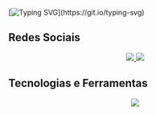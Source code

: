 [![Typing SVG](https://readme-typing-svg.herokuapp.com/?color=1C82AD&size=40&center=true&vCenter=true&width=1000&lines=Olá!+Meu+nome+é+João+Pedro!+👋;Tenho+17+anos.;Eu+curso+Redes+De+Computadores.)](https://git.io/typing-svg)

## Redes Sociais
  <div align="center"> 
    <a href="https://www.instagram.com/jp.lwop/">
      <img src="https://skillicons.dev/icons?i=instagram"/>
    </a>
    <a href="https://www.linkedin.com/in/joao-pedro-lima1/">
      <img src="https://skillicons.dev/icons?i=linkedin"/>
    </a>
  </div>


## Tecnologias e Ferramentas
  <div align="center"> 
    <a href="https://skillicons.dev">
      <img src="https://skillicons.dev/icons?i=html,css,js,tailwindcss,git,github,linux,vercel"/>
    </a>
  </div>
